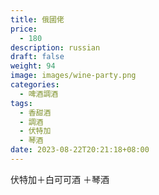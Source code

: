 ```yaml
---
title: 俄國佬
price:
  - 180
description: russian
draft: false
weight: 94
image: images/wine-party.png
categories:
  - 啤酒調酒
tags:
  - 香甜酒
  - 調酒
  - 伏特加
  - 琴酒
date: 2023-08-22T20:21:18+08:00
---
```

 伏特加＋白可可酒 ＋琴酒